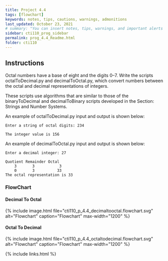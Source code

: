 ```yaml
---
title: Project 4.4
tags: [flowchart]
keywords: notes, tips, cautions, warnings, admonitions
last_updated: October 23, 2021
# summary: "You can insert notes, tips, warnings, and important alerts in your content. These notes are stored as shortcodes made available through the linksrefs.hmtl include."
sidebar: cti110_prog_sidebar
permalink: prog_4.4_Readme.html
folder: cti110
---
```


## Instructions

Octal numbers have a base of eight and the digits 0–7. Write the scripts octalToDecimal.py and decimalToOctal.py, which convert numbers between the octal and decimal representations of integers.

These scripts use algorithms that are similar to those of the binaryToDecimal and decimalToBinary scripts developed in the Section: Strings and Number Systems.

An example of octalToDecimal.py input and output is shown below:

```text
Enter a string of octal digits: 234

The integer value is 156
```

An example of decimalToOctal.py input and output is shown below:

```text
Enter a decimal integer: 27

Quotient Remainder Octal
    3       3           3
    0       3          33
The octal representation is 33
```

### FlowChart

#### Decimal To Octal

{% include image.html file="cti110_p_4.4_decimaltooctal.flowchart.svg" alt="Flowchart" caption="Flowchart" max-width="1200" %}

#### Octal To Decimal

{% include image.html file="cti110_p_4.4_octaltodecimal.flowchart.svg" alt="Flowchart" caption="Flowchart" max-width="1200" %}

<!-- 
### Starter Code

```python
"""
File: decimaltooctal.py
Project 4.4

Converts a decimal integer to a string of octal digits.
"""

```

```python
"""
File: octaltodecimal.py
Project 4.4

Converts a string of octal digits to a decimal integer.
"""

``` 
-->

{% include links.html %}
